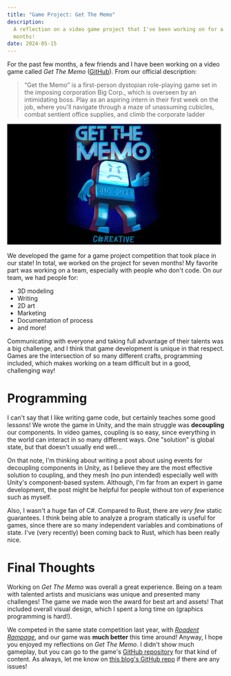 ```yaml
---
title: "Game Project: Get The Memo"
description:
  A reflection on a video game project that I've been working on for a few
  months!
date: 2024-05-15
---
```


For the past few months, a few friends and I have been working on a video game
called _Get The Memo_ ([GitHub](https://github.com/dzfrias/GetTheMemo)). From
our official description:

> “Get the Memo” is a first-person dystopian role-playing game set in the
> imposing corporation Big Corp., which is overseen by an intimidating boss.
> Play as an aspiring intern in their first week on the job, where you'll
> navigate through a maze of unassuming cubicles, combat sentient office
> supplies, and climb the corporate ladder

![Cover](/img/get-the-memo/cover.webp)

We developed the game for a game project competition that took place in our
state! In total, we worked on the project for seven months! My favorite part was
working on a team, especially with people who don't code. On our team, we had
people for:

- 3D modeling
- Writing
- 2D art
- Marketing
- Documentation of process
- and more!

Communicating with everyone and taking full advantage of their talents was a big
challenge, and I think that game development is unique in that respect. Games
are the intersection of so many different crafts, programming included, which
makes working on a team difficult but in a good, challenging way!

# Programming

I can't say that I like writing game code, but certainly teaches some good
lessons! We wrote the game in Unity, and the main struggle was **decoupling**
our components. In video games, coupling is so easy, since everything in the
world can interact in so many different ways. One "solution" is global state,
but that doesn't usually end well...

On that note, I'm thinking about writing a post about using events for
decoupling components in Unity, as I believe they are the most effective
solution to coupling, and they mesh (no pun intended) especially well with
Unity's component-based system. Although, I'm far from an expert in game
development, the post might be helpful for people without ton of experience such
as myself.

Also, I wasn't a huge fan of C#. Compared to Rust, there are _very few_ static
guarantees. I think being able to analyze a program statically is useful for
games, since there are so many independent variables and combinations of state.
I've (very recently) been coming back to Rust, which has been really nice.

# Final Thoughts

Working on _Get The Memo_ was overall a great experience. Being on a team with
talented artists and musicians was unique and presented many challenges! The
game we made won the award for best art and assets! That included overall visual
design, which I spent a long time on (graphics programming is hard!).

We competed in the same state competition last year, with
[_Roadent Rampage_](https://github.com/dzfrias/roadent_rampage), and our game
was **much better** this time around! Anyway, I hope you enjoyed my reflections
on _Get The Memo_. I didn't show much gameplay, but you can go to the game's
[GitHub repository](https://github.com/dzfrias/GetTheMemo) for that kind of
content. As always, let me know on
[this blog's GitHub repo](https://github.com/dzfrias/website) if there are any
issues!

